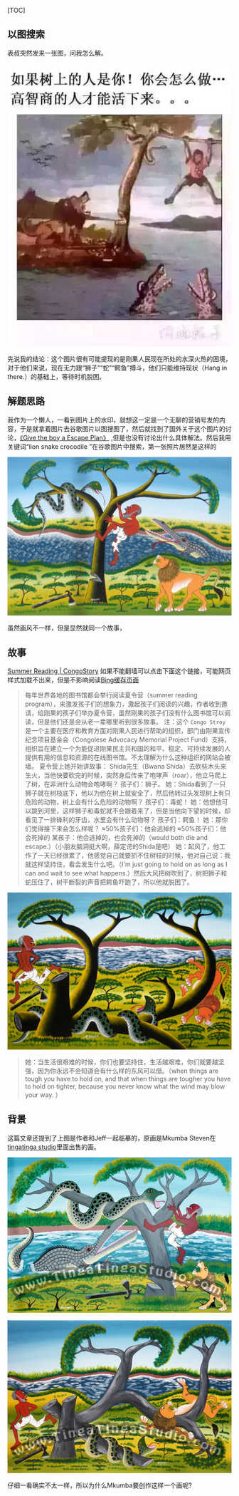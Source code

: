 [TOC]

## 以图搜索
表叔突然发来一张图，问我怎么解。

![如果树上的人是你！你会怎么做...高智商的人才能活下来。。。](images/gaozhishang.jpg)

先说我的结论：这个图片很有可能提现的是刚果人民现在所处的水深火热的困境，对于他们来说，现在无力跟“狮子”“蛇”“鳄鱼”搏斗，他们只能维持现状（Hang in there.）的基础上，等待时机脱困。
## 解题思路
我作为一个懒人，一看到图片上的水印，就想这一定是一个无聊的营销号发的内容，于是就拿着图片去谷歌图片以图搜图了，然后就找到了国外关于这个图片的讨论，[《Give the boy a Escape Plan》]( http://forum.mmosite.com/thread/2/4/20120925/Give_the_boy_a_Escape_Plan-50627976f3ac9b213-1.html) ,但是也没有讨论出什么具体解法。然后我用关键词“lion snake crocodile ”在谷歌图片中搜索，第一张照片居然是这样的

![lion-snake-crocodile](images/lion-snake-crocodile.jpg)

虽然画风不一样，但是显然就同一个故事，

## 故事
[Summer Reading | CongoStory](http://congostory.org/summerreading)
如果不能翻墙可以点击下面这个链接，可能网页样式加载不出来，但是不影响阅读[Bing缓存页面](http://cncc.bingj.com/cache.aspx?q=http%3a%2f%2fcongostory.org%2fsummerreading&d=5028158441264166&mkt=zh-CN&setlang=zh-CN&w=HA3kZIadg2zuivkm4kmAan3JpuMOycsz)

> 每年世界各地的图书馆都会举行阅读夏令营（summer reading program），来激发孩子们的想象力，激起孩子们阅读的兴趣，作者收到邀请，给刚果的孩子们举办夏令营，虽然刚果的孩子们没有什么图书馆可以阅读，但是他们还是会从老一辈哪里听到很多故事。
注：这个 `Congo Stroy` 是一个主要在医疗和教育方面对刚果人民进行帮助的组织，部门由刚果宣传纪念项目基金会（Congolese Advocacy Memorial Project Fund）支持，组织旨在建立一个为能促进刚果民主共和国的和平、稳定、可持续发展的人提供有用的信息和资源的在线图书馆。不太理解为什么这种组织的网站会被墙。
夏令营上她开始讲故事：
Shida先生（Bwana Shida）去砍些木头来生火，当他快要砍完的时候，突然身后传来了咆哮声（roar），他立马爬上了树，在非洲什么动物会咆哮啊？
孩子们：狮子。
她：Shida看到了一只狮子就在树枝底下，他以为他在树上就安全了，然后他转过头发现树上有只危险的动物，树上会有什么危险的动物啊？
孩子们：毒蛇！
她：他想他可以跳到河里，这样狮子和毒蛇就不会跟着来了，但是当他向下望的时候，却看见了一排锋利的牙齿，水里会有什么动物呀？
孩子们：鳄鱼！
她：那你们觉得接下来会怎么样呢？
≈50%孩子们：他会逃掉的
≈50%孩子们：他会死掉的
某孩子：他会逃掉的，也会死掉的（would both die and escape.）（小朋友脑洞挺大啊，薛定谔的Shida是吧）
她：起风了，他工作了一天已经很累了，他感觉自己就要抓不住树枝的时候，他对自己说：我就这样坚持住，看会发生什么吧。（I'm just going to hold on as long as I can and wait to see what happens.）然后大风把树吹到了，树把狮子和蛇压住了，树干断裂的声音把鳄鱼吓跑了，所以他就脱困了。

![lion-snake-crocodile-escape](images/lion-snake-crocodile-escape.jpg)


> 她：当生活很艰难的时候，你们也要坚持住，生活越艰难，你们就要越坚强，因为你永远不会知道会有什么样的东风可以借。（when things are tough you have to hold on, and that when things are tougher you have to hold on tighter, because you never know what the wind may blow your way. ）

## 背景
这篇文章还提到了上图是作者和Jeff一起临摹的，原画是Mkumba Steven在[tingatinga studio](http://www.tingatingastudio.com/tinga-tinga-creative.html#Mkumba)里面出售的画。

![ori-lion-snake-crocodile](images/ori-lion-snake-crocodile.jpg)

![ori-lion-snake-crocodile-escape](images/ori-lion-snake-crocodile-escape.jpg)


仔细一看确实不太一样，所以为什么Mkumba要创作这样一个画呢?
